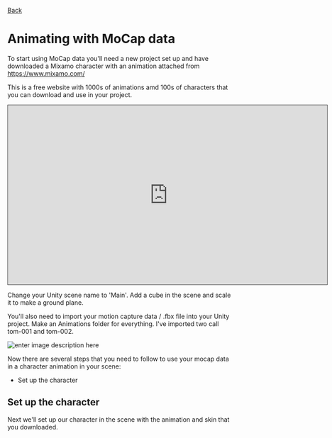 [Back](https://uwetom.github.io/media-production-worksheets)

# Animating with MoCap data 

To start using MoCap data you'll need a new project set up and have downloaded a Mixamo character with an animation attached from https://www.mixamo.com/

This is a free website with 1000s of animations amd 100s of characters that you can download and use in your project.

<iframe src="https://uwe.cloud.panopto.eu/Panopto/Pages/Embed.aspx?id=4e0bdacd-1bdb-4381-ada0-b21400bfa205&autoplay=false&offerviewer=true&showtitle=true&showbrand=true&captions=false&interactivity=all" height="405" width="720" style="border: 1px solid #464646;" allowfullscreen allow="autoplay" aria-label="Panopto Embedded Video Player" aria-description="MP-MoCap-1  2024" ></iframe>

Change your Unity scene name to 'Main'. Add a cube in the scene and scale it to make a ground plane.

You'll also need to import your motion capture data / .fbx file into your Unity project. Make an Animations folder for everything. I've imported two call tom-001 and tom-002.

![enter image description here](https://uwetom.github.io/media-production-worksheets/wk12-animating-mocap-data/images/folders.jpg)

Now there are several steps that you need to follow to use your mocap data in a character animation in your scene:

 - Set up the character

## Set up the character

Next we'll set up our character in the scene with the animation and skin that you downloaded.


<!--stackedit_data:
eyJoaXN0b3J5IjpbMTcwMTE3NzUwNywtNzI5OTQ4MjA3LC0xNj
A3NTEzMzY3LC0xMDg4MTE1MjcyLDI2NDUxNDA2OSwtMjAxNjQx
OTM0Niw3MzA5OTgxMTZdfQ==
-->